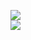 [![](https://img.shields.io/badge/Made%20With-Github%20Spray-lightgrey.svg?style=for-the-badge&logo=github)](https://github.com/Annihil/github-spray#23342)  
[![](https://i.imgur.com/2DrTn0Z.gif)](https://github.com/Annihil/github-spray)